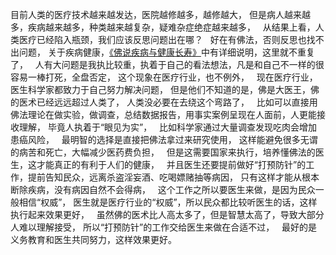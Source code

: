 目前人类的医疗技术越来越发达，医院越修越多，越修越大，
但是病人越来越多，疾病越来越多，种类越来越复杂，疑难杂症绝症越来越多，
&nbsp;
从结果上看，人类医疗已经陷入瓶颈，我们应该反思问题出在哪？
&nbsp;
好在有佛法，否则反思也找不出问题，
关于疾病健康，[《佛说疾病与健康长寿》](https://www.kancloud.cn/luojiangtao/foshuojiankang)中有详细说明，这里就不重复了，
&nbsp;
人有大问题是我执比较重，执着于自己的看法想法，凡是和自己不一样的很容易一棒打死，全盘否定，
这个现象在医疗行业，也不例外，
&nbsp;
现在医疗行业，医生科学家都致力于自己努力解决问题，
但是他们不知道的是，佛是大医王，佛的医术已经远远超过人类了，
人类没必要在去绕这个弯路了，
&nbsp;
比如可以直接用佛法理论在做实验，做调查，总结数据报告，用事实案例呈现在人面前，人更能接收理解，
毕竟人执着于“眼见为实”，
&nbsp;
比如科学家通过大量调查发现吃肉会增加患癌风险，
&nbsp;
最明智的选择是直接把佛法拿过来研究使用，
这样能避免很多无谓的病苦和死亡，大幅减少医药费负担，
&nbsp;
但是这需要国家来执行，培养懂佛法的医生，这才能真正的有利于人们的健康，
&nbsp;
并且医生还要提前做好“打预防针”的工作，提前告知民众，远离杀盗淫妄酒、吃喝嫖赌抽等病因，
只有这样才能从根本断除疾病，没有病因自然不会得病，
&nbsp;
这个工作之所以要医生来做，是因为民众一般相信“权威”，
医生就是医疗行业的“权威”，所以民众都比较听医生的话，这样执行起来效果更好，
&nbsp;
虽然佛的医术比人高太多了，但是智慧太高了，导致大部分人难以理解接受，
所以“打预防针”的工作交给医生来做在合适不过，
&nbsp;
最好的是义务教育和医生共同努力，这样效果更好。